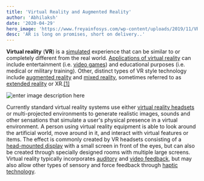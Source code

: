 ```yaml
---
title: 'Virtual Reality and Augmented Reality'
author: 'Abhilaksh'
date: '2020-04-29'
hero_image: 'https://www.freyainfosys.com/wp-content/uploads/2019/11/VR-AR.jpg'
desc: 'AR is long on promises, short on delivery..'
---
```



**Virtual reality**  (**VR**) is a  [simulated](https://en.wikipedia.org/wiki/Simulation "Simulation")  experience that can be similar to or completely different from the real world.  [Applications of virtual reality](https://en.wikipedia.org/wiki/Applications_of_virtual_reality "Applications of virtual reality")  can include entertainment (i.e.  [video games](https://en.wikipedia.org/wiki/Video_game "Video game")) and educational purposes (i.e. medical or military training). Other, distinct types of VR style technology include  [augmented reality](https://en.wikipedia.org/wiki/Augmented_reality "Augmented reality")  and  [mixed reality](https://en.wikipedia.org/wiki/Mixed_reality "Mixed reality"), sometimes referred to as  [extended reality](https://en.wikipedia.org/wiki/Extended_reality "Extended reality")  or XR.[[1]](https://en.wikipedia.org/wiki/Virtual_reality#cite_note-1)

![enter image description here](https://static.stambol.com/wordpress/wp-content/uploads/2018/05/ARVRHeadsetDesign_1640x894.jpg)

Currently standard virtual reality systems use either  [virtual reality headsets](https://en.wikipedia.org/wiki/Virtual_reality_headset "Virtual reality headset")  or multi-projected environments to generate realistic images, sounds and other sensations that simulate a user's physical presence in a virtual environment. A person using virtual reality equipment is able to look around the artificial world, move around in it, and interact with virtual features or items. The effect is commonly created by VR headsets consisting of a  [head-mounted display](https://en.wikipedia.org/wiki/Head-mounted_display "Head-mounted display")  with a small screen in front of the eyes, but can also be created through specially designed rooms with multiple large screens. Virtual reality typically incorporates  [auditory](https://en.wikipedia.org/wiki/Auditory_feedback "Auditory feedback")  and  [video feedback](https://en.wikipedia.org/wiki/Video_feedback "Video feedback"), but may also allow other types of sensory and force feedback through  [haptic technology](https://en.wikipedia.org/wiki/Haptic_technology "Haptic technology").